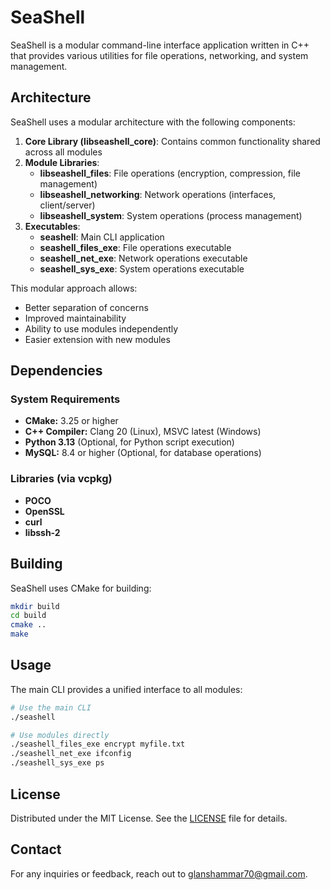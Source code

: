 # SeaShell

SeaShell is a modular command-line interface application written in C++ that provides various utilities for file operations, networking, and system management.

## Architecture

SeaShell uses a modular architecture with the following components:

1. **Core Library (libseashell_core)**: Contains common functionality shared across all modules
2. **Module Libraries**:
   - **libseashell_files**: File operations (encryption, compression, file management)
   - **libseashell_networking**: Network operations (interfaces, client/server)
   - **libseashell_system**: System operations (process management)
3. **Executables**:
   - **seashell**: Main CLI application
   - **seashell_files_exe**: File operations executable
   - **seashell_net_exe**: Network operations executable
   - **seashell_sys_exe**: System operations executable

This modular approach allows:
- Better separation of concerns
- Improved maintainability
- Ability to use modules independently
- Easier extension with new modules

## Dependencies

### System Requirements
- **CMake:** 3.25 or higher
- **C++ Compiler:** Clang 20 (Linux), MSVC latest (Windows)
- **Python 3.13** (Optional, for Python script execution)
- **MySQL:** 8.4 or higher (Optional, for database operations)

### Libraries (via vcpkg)
- **POCO**
- **OpenSSL**
- **curl**
- **libssh-2**

## Building

SeaShell uses CMake for building:

```bash
mkdir build
cd build
cmake ..
make
```

## Usage

The main CLI provides a unified interface to all modules:

```bash
# Use the main CLI
./seashell

# Use modules directly
./seashell_files_exe encrypt myfile.txt
./seashell_net_exe ifconfig
./seashell_sys_exe ps
```

## License

Distributed under the MIT License. See the [LICENSE](LICENSE) file for details.

## Contact

For any inquiries or feedback, reach out to glanshammar70@gmail.com.